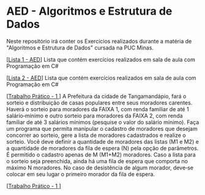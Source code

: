 # AED - Algoritmos e Estrutura de Dados

Neste repositório irá conter os Exercícios realizados durante a matéria de "Algoritmos e Estrutura de Dados" cursada na PUC Minas.

[[Lista 1 - AED](https://github.com/Veidoido/AED-Algoritmos-e-Estrutura-de-Dados/tree/main/Lista1AED)] Lista que contém exercícios realizados em sala de aula com Programação em C#

[[Lista 2 - AED](https://github.com/Veidoido/AED-Algoritmos-e-Estrutura-de-Dados/tree/main/Lista2AED)] Lista que contém exercícios realizados em sala de aula com Programação em C#

[[Trabalho Prático - 1 ](https://github.com/Veidoido/AED-Algoritmos-e-Estrutura-de-Dados/tree/main/trabPraticoAED1)] A Prefeitura da cidade de Tangamandápio, fará o sorteio e distribuição de casas populares entre seus moradores carentes. Haverá o sorteio para moradores da FAIXA 1, com renda familiar de até 1 salário‐mínimo e outro sorteio para moradores da FAIXA 2, com renda familiar de até 3 salários mínimos (pesquise o valor do salário mínimo).    Faça um programa que permita manipular o cadastro de moradores que desejam concorrer ao sorteio, gere a lista de moradores cadastrados e realize o sorteio. Você deve definir a quantidade de moradores das listas (M1 e M2) e a quantidade de moradores da fila de espera (N) pela opção de parâmetros. É permitido o cadastro apenas de M (M1+M2) moradores. Caso a lista para o sorteio seja preenchida, ainda há uma fila de espera que comporta no máximo N moradores. No caso de desistência de algum morador, deve‐se colocar em seu lugar o primeiro morador da fila de espera.

[[Trabalho Prático - 1 ](https://github.com/Veidoido/AED-Algoritmos-e-Estrutura-de-Dados/tree/main/trabPraticoAED2)]
